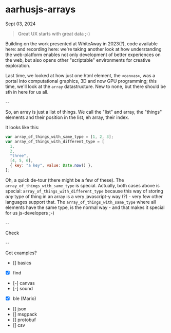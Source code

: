 # aarhusjs-arrays

Sept 03, 2024

> Great UX starts with great data ;-)

Building on the work presented at WhiteAway in 2023(?),
code available here:
and recording here:
we're taking another look at how understanding the web-platform
enables not only development of better experiences on the web,
but also opens other "scriptable" environments for creative exploration.

Last time, we looked at how just one html element, the `<canvas>`, was a portal into computational graphics, 3D and now GPU
programming;
this time, we'll look at the `array` datastructure.
New to none, but there should be sth in here for us all.

--

So, an array is just a list of things.
We call the "list" and array, the "things" elements and their position in the list, eh array, their index.

It looks like this:

```js
var array_of_things_with_same_type = [1, 2, 3];
var array_of_things_with_different_type = [
  1,
  2,
  "three",
  [4, 5, 6],
  { key: "a key", value: Date.now() },
];
```

Oh, a quick de-tour (there might be a few of these).
The `array_of_things_with_same_type` is special.
Actually, both cases above is special: `array_of_things_with_different_type` because this way of storing _any_ type of thing in an array is a very javascript-y way (?) - very few other languages support that.
The `array_of_things_with_same_type` where all elements have the same type, is the normal way - and that makes it special for us js-developers ;-)

--

Check

--

Got examples?

- [] basics
- [x] find
- [-] canvas
- [-] sound
- [x] ble (Mario)
- [] json
- [] msgpack
- [] protobuf
- [] csv
